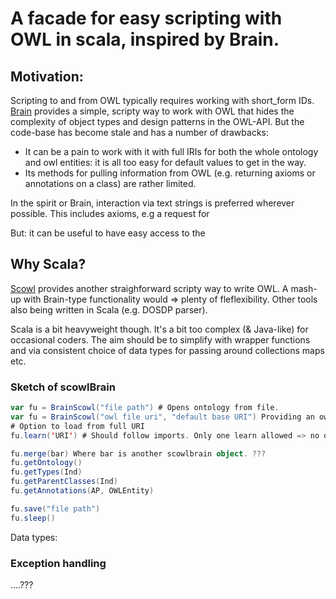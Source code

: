 # A facade for easy scripting with OWL in scala, inspired by Brain.

## Motivation:

Scripting to and from OWL typically requires working with short_form IDs.  [Brain](https://github.com/loopasam/Brain/wiki) provides a simple, scripty way to work with OWL that hides the complexity of object types and design patterns in the OWL-API.  But the code-base has become stale and has a number of drawbacks:

* It can be a pain to work with it with full IRIs for both the whole ontology and owl entities: it is all too easy for default values  to get in the way.
* Its methods for pulling information from OWL (e.g. returning axioms or annotations on a class) are rather limited.

In the spirit or Brain, interaction via text strings is preferred wherever possible.  This includes axioms, e.g a request for 

But:  it can be useful to have easy access to the 

## Why Scala?

[Scowl](https://github.com/phenoscape/scowl) provides another straighforward scripty way to write OWL. A mash-up with Brain-type functionality would => plenty of fleflexibility.  Other tools also being written in Scala (e.g. DOSDP parser).

Scala is a bit heavyweight though.  It's a bit too complex (& Java-like) for occasional coders.  The aim should be to simplify with wrapper functions and via consistent choice of data types for passing around collections maps etc.

### Sketch of scowlBrain

```scala
var fu = BrainScowl("file path") # Opens ontology from file.
var fu = BrainScowl("owl file uri", "default base URI") Providing an owl file URI initilises ontology.
# Option to load from full URI
fu.learn('URI') # Should follow imports. Only one learn allowed => no opaque mashing together.  Following imports means need a concept of ownership for OWL entities and axioms.  Edits should be only to directly loaded ontology.

fu.merge(bar) Where bar is another scowlbrain object. ???
fu.getOntology()
fu.getTypes(Ind)
fu.getParentClasses(Ind)
fu.getAnnotations(AP, OWLEntity)

fu.save("file path")
fu.sleep()

```

Data types:




### Exception handling

....???






